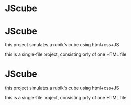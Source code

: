 # JScube
# JScube

this project simulates a rubik's cube using html+css+JS

this is a single-file project, consisting only of one HTML file
# JScube

this project simulates a rubik's cube using html+css+JS

this is a single-file project, consisting only of one HTML file
